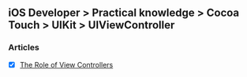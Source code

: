 ## iOS Developer > Practical knowledge > Cocoa Touch > UIKit > UIViewController

### Articles
- [x] [The Role of View Controllers](https://developer.apple.com/library/content/featuredarticles/ViewControllerPGforiPhoneOS/)


